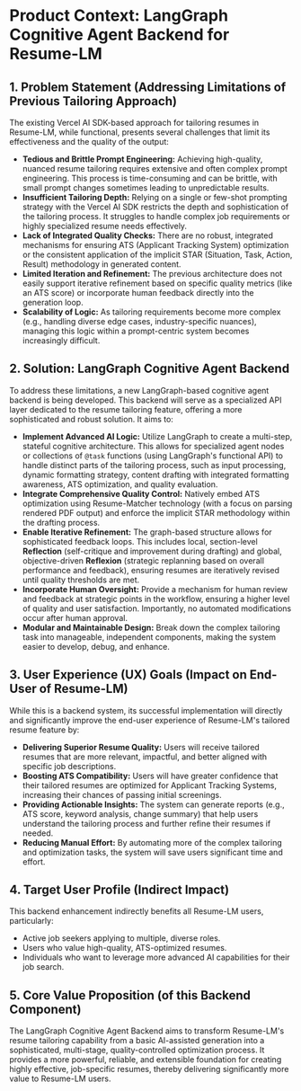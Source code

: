 # Product Context: LangGraph Cognitive Agent Backend for Resume-LM

## 1. Problem Statement (Addressing Limitations of Previous Tailoring Approach)

The existing Vercel AI SDK-based approach for tailoring resumes in Resume-LM, while functional, presents several challenges that limit its effectiveness and the quality of the output:

*   **Tedious and Brittle Prompt Engineering:** Achieving high-quality, nuanced resume tailoring requires extensive and often complex prompt engineering. This process is time-consuming and can be brittle, with small prompt changes sometimes leading to unpredictable results.
*   **Insufficient Tailoring Depth:** Relying on a single or few-shot prompting strategy with the Vercel AI SDK restricts the depth and sophistication of the tailoring process. It struggles to handle complex job requirements or highly specialized resume needs effectively.
*   **Lack of Integrated Quality Checks:** There are no robust, integrated mechanisms for ensuring ATS (Applicant Tracking System) optimization or the consistent application of the implicit STAR (Situation, Task, Action, Result) methodology in generated content.
*   **Limited Iteration and Refinement:** The previous architecture does not easily support iterative refinement based on specific quality metrics (like an ATS score) or incorporate human feedback directly into the generation loop.
*   **Scalability of Logic:** As tailoring requirements become more complex (e.g., handling diverse edge cases, industry-specific nuances), managing this logic within a prompt-centric system becomes increasingly difficult.

## 2. Solution: LangGraph Cognitive Agent Backend

To address these limitations, a new LangGraph-based cognitive agent backend is being developed. This backend will serve as a specialized API layer dedicated to the resume tailoring feature, offering a more sophisticated and robust solution. It aims to:

*   **Implement Advanced AI Logic:** Utilize LangGraph to create a multi-step, stateful cognitive architecture. This allows for specialized agent nodes or collections of `@task` functions (using LangGraph's functional API) to handle distinct parts of the tailoring process, such as input processing, dynamic formatting strategy, content drafting with integrated formatting awareness, ATS optimization, and quality evaluation.
*   **Integrate Comprehensive Quality Control:** Natively embed ATS optimization using Resume-Matcher technology (with a focus on parsing rendered PDF output) and enforce the implicit STAR methodology within the drafting process.
*   **Enable Iterative Refinement:** The graph-based structure allows for sophisticated feedback loops. This includes local, section-level **Reflection** (self-critique and improvement during drafting) and global, objective-driven **Reflexion** (strategic replanning based on overall performance and feedback), ensuring resumes are iteratively revised until quality thresholds are met.
*   **Incorporate Human Oversight:** Provide a mechanism for human review and feedback at strategic points in the workflow, ensuring a higher level of quality and user satisfaction. Importantly, no automated modifications occur after human approval.
*   **Modular and Maintainable Design:** Break down the complex tailoring task into manageable, independent components, making the system easier to develop, debug, and enhance.

## 3. User Experience (UX) Goals (Impact on End-User of Resume-LM)

While this is a backend system, its successful implementation will directly and significantly improve the end-user experience of Resume-LM's tailored resume feature by:

*   **Delivering Superior Resume Quality:** Users will receive tailored resumes that are more relevant, impactful, and better aligned with specific job descriptions.
*   **Boosting ATS Compatibility:** Users will have greater confidence that their tailored resumes are optimized for Applicant Tracking Systems, increasing their chances of passing initial screenings.
*   **Providing Actionable Insights:** The system can generate reports (e.g., ATS score, keyword analysis, change summary) that help users understand the tailoring process and further refine their resumes if needed.
*   **Reducing Manual Effort:** By automating more of the complex tailoring and optimization tasks, the system will save users significant time and effort.

## 4. Target User Profile (Indirect Impact)

This backend enhancement indirectly benefits all Resume-LM users, particularly:

*   Active job seekers applying to multiple, diverse roles.
*   Users who value high-quality, ATS-optimized resumes.
*   Individuals who want to leverage more advanced AI capabilities for their job search.

## 5. Core Value Proposition (of this Backend Component)

The LangGraph Cognitive Agent Backend aims to transform Resume-LM's resume tailoring capability from a basic AI-assisted generation into a sophisticated, multi-stage, quality-controlled optimization process. It provides a more powerful, reliable, and extensible foundation for creating highly effective, job-specific resumes, thereby delivering significantly more value to Resume-LM users.
